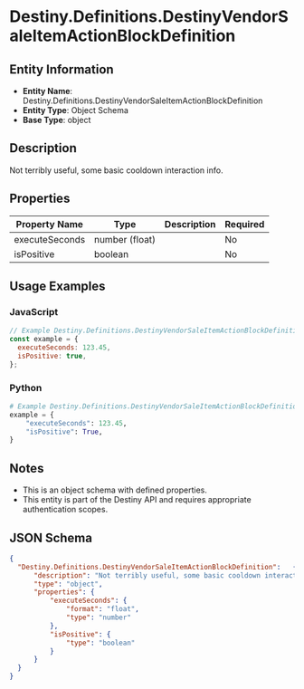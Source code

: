 # Destiny.Definitions.DestinyVendorSaleItemActionBlockDefinition

## Entity Information
- **Entity Name**: Destiny.Definitions.DestinyVendorSaleItemActionBlockDefinition
- **Entity Type**: Object Schema
- **Base Type**: object

## Description
Not terribly useful, some basic cooldown interaction info.

## Properties

| Property Name | Type | Description | Required |
|---------------|------|-------------|----------|
| executeSeconds | number (float) |  | No |
| isPositive | boolean |  | No |

## Usage Examples

### JavaScript
```javascript
// Example Destiny.Definitions.DestinyVendorSaleItemActionBlockDefinition object
const example = {
  executeSeconds: 123.45,
  isPositive: true,
};
```

### Python
```python
# Example Destiny.Definitions.DestinyVendorSaleItemActionBlockDefinition object
example = {
    "executeSeconds": 123.45,
    "isPositive": True,
}
```

## Notes
- This is an object schema with defined properties.
- This entity is part of the Destiny API and requires appropriate authentication scopes.

## JSON Schema
```json
{
  "Destiny.Definitions.DestinyVendorSaleItemActionBlockDefinition":   {
      "description": "Not terribly useful, some basic cooldown interaction info.",
      "type": "object",
      "properties": {
          "executeSeconds": {
              "format": "float",
              "type": "number"
          },
          "isPositive": {
              "type": "boolean"
          }
      }
  }
}
```
